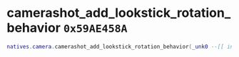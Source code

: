 # camerashot_add_lookstick_rotation_behavior `0x59AE458A`

```lua
natives.camera.camerashot_add_lookstick_rotation_behavior(_unk0 --[[ integer ]], _unk1 --[[ integer ]], _unk2 --[[ integer ]], _unk3 --[[ integer ]], _unk4 --[[ integer ]], _unk5 --[[ integer ]], _unk6 --[[ integer ]])
```